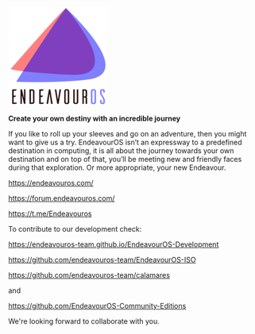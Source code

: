 <img src="https://raw.githubusercontent.com/endeavouros-team/artwork-images-logo/master/endeavouros-drop-shadow.png" alt="banner" width="200"/>

**Create your own destiny with an incredible journey**

If you like to roll up your sleeves and go on an adventure, then you might want to give us a try. EndeavourOS isn’t an expressway to a predefined destination in computing, it is all about the journey towards your own destination and on top of that, you’ll be meeting new and friendly faces during that exploration. Or more appropriate, your new Endeavour.

https://endeavouros.com/

https://forum.endeavouros.com/

https://t.me/Endeavouros

To contribute to our development check:

https://endeavouros-team.github.io/EndeavourOS-Development

https://github.com/endeavouros-team/EndeavourOS-ISO

https://github.com/endeavouros-team/calamares

and

https://github.com/EndeavourOS-Community-Editions

We're looking forward to collaborate with you.

